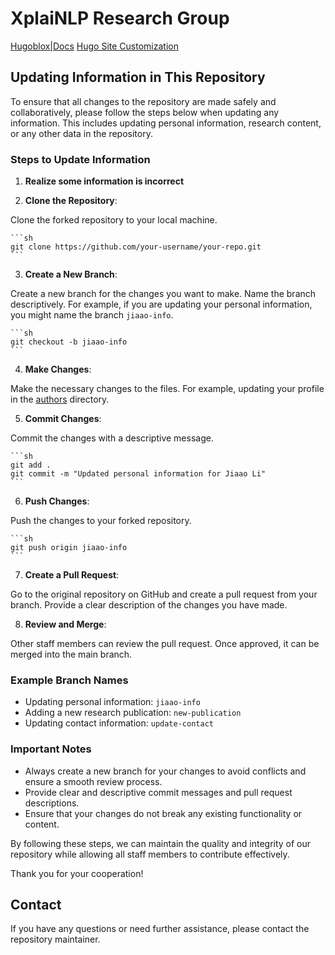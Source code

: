 # XplaiNLP Research Group

[Hugoblox|Docs](https://bootstrap.hugoblox.com)
[Hugo Site Customization](https://bootstrap.hugoblox.com/getting-started/customization/)

## Updating Information in This Repository

To ensure that all changes to the repository are made safely and collaboratively, please follow the steps below when updating any information. This includes updating personal information, research content, or any other data in the repository.

### Steps to Update Information
1. **Realize some information is incorrect**

2. **Clone the Repository**: 

Clone the forked repository to your local machine.

    ```sh
    git clone https://github.com/your-username/your-repo.git
    ```

3. **Create a New Branch**: 

Create a new branch for the changes you want to make. Name the branch descriptively. For example, if you are updating your personal information, you might name the branch `jiaao-info`.

    ```sh
    git checkout -b jiaao-info
    ```

4. **Make Changes**: 

Make the necessary changes to the files. For example, updating your profile in the [authors](http://_vscodecontentref_/1) directory.

5. **Commit Changes**: 

Commit the changes with a descriptive message.

    ```sh
    git add .
    git commit -m "Updated personal information for Jiaao Li"
    ```

6. **Push Changes**: 

Push the changes to your forked repository.

    ```sh
    git push origin jiaao-info
    ```

7. **Create a Pull Request**: 

Go to the original repository on GitHub and create a pull request from your branch. Provide a clear description of the changes you have made.

8. **Review and Merge**: 

Other staff members can review the pull request. Once approved, it can be merged into the main branch.

### Example Branch Names

- Updating personal information: `jiaao-info`
- Adding a new research publication: `new-publication`
- Updating contact information: `update-contact`

### Important Notes

- Always create a new branch for your changes to avoid conflicts and ensure a smooth review process.
- Provide clear and descriptive commit messages and pull request descriptions.
- Ensure that your changes do not break any existing functionality or content.

By following these steps, we can maintain the quality and integrity of our repository while allowing all staff members to contribute effectively.

Thank you for your cooperation!

## Contact

If you have any questions or need further assistance, please contact the repository maintainer.
